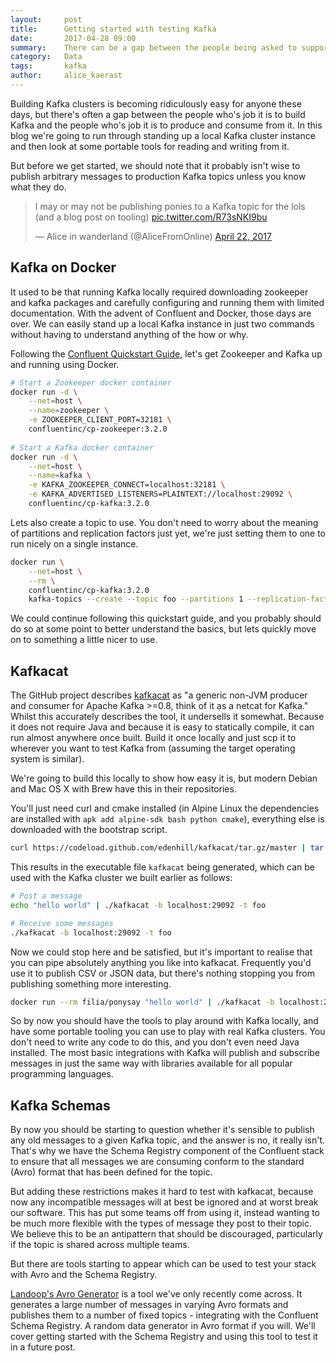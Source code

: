 ```yaml
---
layout:     post
title:      Getting started with testing Kafka
date:       2017-04-28 09:00
summary:    There can be a gap between the people being asked to support a Kafka cluster and the people who's job it is to produce and consume from it.  In this blog post we aim to quickly get you up and running with a local instance as well as some portable tooling to test it.
category:   Data
tags:       kafka
author:     alice_kaerast
---
```


Building Kafka clusters is becoming ridiculously easy for anyone these days, but there's often a gap between the people who's job it is to build Kafka and the people who's job it is to produce and consume from it.  In this blog we're going to run through standing up a local Kafka cluster instance and then look at some portable tools for reading and writing from it.

But before we get started, we should note that it probably isn't wise to publish arbitrary messages to production Kafka topics unless you know what they do.

<blockquote class="twitter-tweet" data-lang="en"><p lang="en" dir="ltr">I may or may not be publishing ponies to a Kafka topic for the lols (and a blog post on tooling) <a href="https://t.co/R73sNKI9bu">pic.twitter.com/R73sNKI9bu</a></p>&mdash; Alice in wanderland (@AliceFromOnline) <a href="https://twitter.com/AliceFromOnline/status/855819871531270146">April 22, 2017</a></blockquote>
<script async src="//platform.twitter.com/widgets.js" charset="utf-8"></script>

## Kafka on Docker

It used to be that running Kafka locally required downloading zookeeper and kafka packages and carefully configuring and running them with limited documentation.  With the advent of Confluent and Docker, those days are over.  We can easily stand up a local Kafka instance in just two commands without having to understand anything of the how or why.

Following the [Confluent Quickstart Guide](http://docs.confluent.io/current/cp-docker-images/docs/quickstart.html), let's get Zookeeper and Kafka up and running using Docker.

```bash
# Start a Zookeeper docker container
docker run -d \
    --net=host \
    --name=zookeeper \
    -e ZOOKEEPER_CLIENT_PORT=32181 \
    confluentinc/cp-zookeeper:3.2.0
    
# Start a Kafka docker container    
docker run -d \
    --net=host \
    --name=kafka \
    -e KAFKA_ZOOKEEPER_CONNECT=localhost:32181 \
    -e KAFKA_ADVERTISED_LISTENERS=PLAINTEXT://localhost:29092 \
    confluentinc/cp-kafka:3.2.0
```

Lets also create a topic to use.  You don't need to worry about the meaning of partitions and replication factors just yet, we're just setting them to one to run nicely on a single instance.

```bash
docker run \
    --net=host \
    --rm \
    confluentinc/cp-kafka:3.2.0
    kafka-topics --create --topic foo --partitions 1 --replication-factor 1 --if-not-exists --zookeeper localhost:32181
```

We could continue following this quickstart guide, and you probably should do so at some point to better understand the basics, but lets quickly move on to something a little nicer to use.

## Kafkacat

The GitHub project describes [kafkacat](https://github.com/edenhill/kafkacat) as "a generic non-JVM producer and consumer for Apache Kafka >=0.8, think of it as a netcat for Kafka."  Whilst this accurately describes the tool, it undersells it somewhat.  Because it does not require Java and because it is easy to statically compile, it can run almost anywhere once built.  Build it once locally and just scp it to wherever you want to test Kafka from (assuming the target operating system is similar).

We're going to build this locally to show how easy it is, but modern Debian and Mac OS X with Brew have this in their repositories.

You'll just need curl and cmake installed (in Alpine Linux the dependencies are installed with `apk add alpine-sdk bash python cmake`), everything else is downloaded with the bootstrap script.

```bash
curl https://codeload.github.com/edenhill/kafkacat/tar.gz/master | tar xzf - && cd kafkacat-* && bash ./bootstrap.sh
```

This results in the executable file `kafkacat` being generated, which can be used with the Kafka cluster we built earlier as follows:

```bash
# Post a message
echo "hello world" | ./kafkacat -b localhost:29092 -t foo

# Receive some messages
./kafkacat -b localhost:29092 -t foo
```

Now we could stop here and be satisfied, but it's important to realise that you can pipe absolutely anything you like into kafkacat.  Frequently you'd use it to publish CSV or JSON data, but there's nothing stopping you from publishing something more interesting.

```bash
docker run --rm filia/ponysay "hello world" | ./kafkacat -b localhost:29092 -t foo
```

So by now you should have the tools to play around with Kafka locally, and have some portable tooling you can use to play with real Kafka clusters.  You don't need to write any code to do this, and you don't even need Java installed.  The most basic integrations with Kafka will publish and subscribe messages in just the same way with libraries available for all popular programming languages.

## Kafka Schemas

By now you should be starting to question whether it's sensible to publish any old messages to a given Kafka topic, and the answer is no, it really isn't.  That's why we have the Schema Registry component of the Confluent stack to ensure that all messages we are consuming conform to the standard (Avro) format that has been defined for the topic.

But adding these restrictions makes it hard to test with kafkacat, because now any incompatible messages will at best be ignored and at worst break our software.  This has put some teams off from using it, instead wanting to be much more flexible with the types of message they post to their topic.  We believe this to be an antipattern that should be discouraged, particularly if the topic is shared across multiple teams.

But there are tools starting to appear which can be used to test your stack with Avro and the Schema Registry.

[Landoop's Avro Generator](https://github.com/Landoop/landoop-avro-generator) is a tool we've only recently come across.  It generates a large number of messages in varying Avro formats and publishes them to a number of fixed topics - integrating with the Confluent Schema Registry.  A random data generator in Avro format if you will.  We'll cover getting started with the Schema Registry and using this tool to test it in a future post.